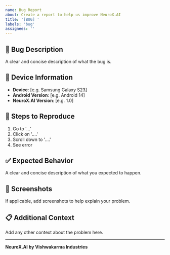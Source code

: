 ```yaml
---
name: Bug Report
about: Create a report to help us improve NeuroX.AI
title: '[BUG] '
labels: 'bug'
assignees: ''
---
```


## 🐛 Bug Description
A clear and concise description of what the bug is.

## 📱 Device Information
- **Device**: [e.g. Samsung Galaxy S23]
- **Android Version**: [e.g. Android 14]
- **NeuroX.AI Version**: [e.g. 1.0]

## 🔄 Steps to Reproduce
1. Go to '...'
2. Click on '....'
3. Scroll down to '....'
4. See error

## ✅ Expected Behavior
A clear and concise description of what you expected to happen.

## 📸 Screenshots
If applicable, add screenshots to help explain your problem.

## 📋 Additional Context
Add any other context about the problem here.

---
**NeuroX.AI by Vishwakarma Industries**
